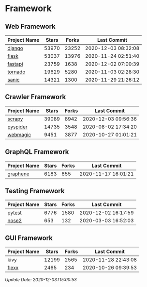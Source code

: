 # Framework

## Web Framework
| Project Name | Stars | Forks | Last Commit |
| ------------ | ----- | ----- | ----------- |
| [django](https://github.com/django/django) | 53970 | 23252 | 2020-12-03 08:32:08 |
| [flask](https://github.com/pallets/flask) | 53037 | 13976 | 2020-11-24 02:51:40 |
| [fastapi](https://github.com/tiangolo/fastapi) | 23759 | 1638 | 2020-12-02 07:00:39 |
| [tornado](https://github.com/tornadoweb/tornado) | 19629 | 5280 | 2020-11-03 02:28:30 |
| [sanic](https://github.com/huge-success/sanic) | 14321 | 1300 | 2020-11-29 21:26:12 |

## Crawler Framework
| Project Name | Stars | Forks | Last Commit |
| ------------ | ----- | ----- | ----------- |
| [scrapy](https://github.com/scrapy/scrapy) | 39089 | 8942 | 2020-12-03 09:56:36 |
| [pyspider](https://github.com/binux/pyspider) | 14735 | 3548 | 2020-08-02 17:34:20 |
| [webmagic](https://github.com/code4craft/webmagic) | 9451 | 3877 | 2020-10-27 01:01:21 |

## GraphQL Framework
| Project Name | Stars | Forks | Last Commit |
| ------------ | ----- | ----- | ----------- |
| [graphene](https://github.com/graphql-python/graphene) | 6183 | 655 | 2020-11-17 16:01:21 |

## Testing Framework
| Project Name | Stars | Forks | Last Commit |
| ------------ | ----- | ----- | ----------- |
| [pytest](https://github.com/pytest-dev/pytest) | 6776 | 1580 | 2020-12-02 16:17:59 |
| [nose2](https://github.com/nose-devs/nose2) | 653 | 132 | 2020-03-03 16:52:03 |

## GUI Framework
| Project Name | Stars | Forks | Last Commit |
| ------------ | ----- | ----- | ----------- |
| [kivy](https://github.com/kivy/kivy) | 12199 | 2565 | 2020-11-28 22:43:08 |
| [flexx](https://github.com/flexxui/flexx) | 2465 | 234 | 2020-10-26 09:39:53 |

*Update Date: 2020-12-03T15:00:53*